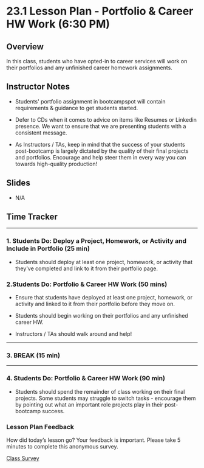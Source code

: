 # 23.1 Lesson Plan - Portfolio & Career HW Work (6:30 PM)

## Overview

In this class, students who have opted-in to career services will work on their portfolios and any unfinished career homework assignments.

## Instructor Notes

* Students' portfolio assignment in bootcampspot will contain requirements & guidance to get students started.

* Defer to CDs when it comes to advice on items like Resumes or Linkedin presence. We want to ensure that we are presenting students with a consistent message.

* As Instructors / TAs, keep in mind that the success of your students post-bootcamp is largely dictated by the quality of their final projects and portfolios. Encourage and help steer them in every way you can towards high-quality production!

## Slides

* N/A

## Time Tracker

- - -

### 1. Students Do: Deploy a Project, Homework, or Activity and Include in Portfolio (25 min)

* Students should deploy at least one project, homework, or activity that they've completed and link to it from their portfolio page.

### 2.Students Do:  Portfolio & Career HW Work (50 mins)

* Ensure that students have deployed at least one project, homework, or activity and linked to it from their portfolio before they move on.

* Students should begin working on their portfolios and any unfinished career HW.

* Instructors / TAs should walk around and help!

- - -

### 3. BREAK (15 min)

- - -

### 4. Students Do: Portfolio & Career HW Work (90 min)

* Students should spend the remainder of class working on their final projects. Some students may struggle to switch tasks - encourage them by pointing out what an important role projects play in their post-bootcamp success.  

### Lesson Plan Feedback

How did today’s lesson go? Your feedback is important. Please take 5 minutes to complete this anonymous survey.

[Class Survey](https://forms.gle/nYLbt6NZUNJMJ1h38)
